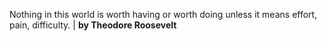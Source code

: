 Nothing in this world is worth having or worth doing unless it means effort, pain, difficulty. | **by Theodore Roosevelt**